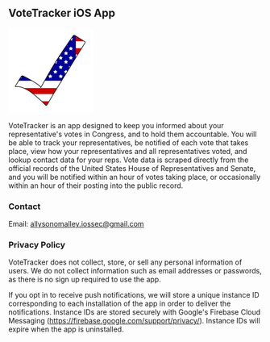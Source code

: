 ## VoteTracker iOS App

![Image](https://raw.githubusercontent.com/allyomalley/VoteTracker/master/Icon-App-83.5x83.5@2x.png)

VoteTracker is an app designed to keep you informed about your representative's votes in Congress, and to hold them accountable. You will be able to track your representatives, be notified of each vote that takes place, view how your representatives and all representatives voted, and lookup contact data for your reps. Vote data is scraped directly from the official records of the United States House of Representatives and Senate, and you will be notified within an hour of votes taking place, or occasionally within an hour of their posting into the public record.


### Contact

Email: allysonomalley.iossec@gmail.com


### Privacy Policy

VoteTracker does not collect, store, or sell any personal information of users. We do not collect information such as email addresses or passwords, as there is no sign up required to use the app.

If you opt in to receive push notifications, we will store a unique instance ID corresponding to each installation of the app in order to deliver the notifications. Instance IDs are stored securely with Google's Firebase Cloud Messaging (https://firebase.google.com/support/privacy/). Instance IDs will expire when the app is uninstalled.

